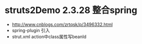 # struts2Demo 2.3.28 整合spring
* http://www.cnblogs.com/zrtqsk/p/3496332.html
* spring-plugin 引入
* strut.xml action中class属性写beanId